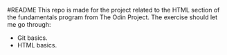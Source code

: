 #README
This repo is made for the project related to the HTML section of the fundamentals program from The Odin Project. The exercise should let me go through:
- Git basics.
- HTML basics.